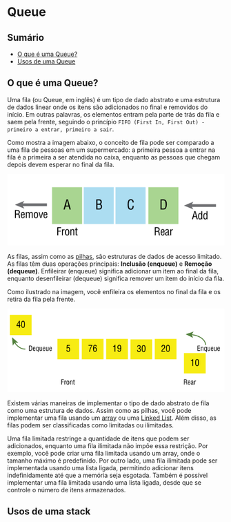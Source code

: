 # Queue

## Sumário 

- [O que é uma Queue?](#o-que-é-uma-queue)
- [Usos de uma Queue](#usos-de-uma-queue)

## O que é uma Queue?

Uma fila (ou Queue, em inglês) é um tipo de dado abstrato e uma estrutura de dados linear onde os itens são adicionados no final e removidos do início. Em outras palavras, os elementos entram pela parte de trás da fila e saem pela frente, seguindo o princípio `FIFO (First In, First Out) - primeiro a entrar, primeiro a sair`.

Como mostra a imagem abaixo, o conceito de fila pode ser comparado a uma fila de pessoas em um supermercado: a primeira pessoa a entrar na fila é a primeira a ser atendida no caixa, enquanto as pessoas que chegam depois devem esperar no final da fila.


![Queue](assents/01.png)

As filas, assim como as <a href="https://github.com/FabioHenriqueFarias/algorithms-And-Data-Dtructures/tree/main/Data_Structures/3_Stack"> pilhas</a>, são estruturas de dados de acesso limitado. As filas têm duas operações principais: **Inclusão (enqueue)** e **Remoção (dequeue)**. Enfileirar (enqueue) significa adicionar um item ao final da fila, enquanto desenfileirar (dequeue) significa remover um item do início da fila.

Como ilustrado na imagem, você enfileira os elementos no final da fila e os retira da fila pela frente.

![Queue](assents/02.png)

Existem várias maneiras de implementar o tipo de dado abstrato de fila como uma estrutura de dados. Assim como as pilhas, você pode implementar uma fila usando um <a href="https://github.com/FabioHenriqueFarias/algorithms-And-Data-Dtructures/tree/main/Data_Structures/1_Arrays">array</a> ou uma <a href="https://github.com/FabioHenriqueFarias/algorithms-And-Data-Dtructures/tree/main/Data_Structures/2_Linked-List">Linked List</a>. Além disso, as filas podem ser classificadas como limitadas ou ilimitadas. 

Uma fila limitada restringe a quantidade de itens que podem ser adicionados, enquanto uma fila ilimitada não impõe essa restrição. Por exemplo, você pode criar uma fila limitada usando um array, onde o tamanho máximo é predefinido. Por outro lado, uma fila ilimitada pode ser implementada usando uma lista ligada, permitindo adicionar itens indefinidamente até que a memória seja esgotada. Também é possível implementar uma fila limitada usando uma lista ligada, desde que se controle o número de itens armazenados.

## Usos de uma stack
